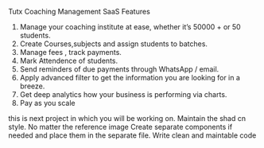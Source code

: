 
Tutx  Coaching Management  SaaS Features
1. Manage your coaching institute at ease, whether it’s 50000 + or 50 students.
2. Create Courses,subjects and assign students to batches.
3. Manage fees , track payments.
4. Mark Attendence of students.
5. Send reminders of due payments through WhatsApp / email.
6. Apply advanced filter to get the information you are looking for in a breeze.
7. Get deep analytics how your business is performing via charts.
8. Pay as you scale



this is next project in which you will be working on.
Maintain the shad cn style. 
No matter the reference image
Create separate components if needed and place them in the separate file. 
Write clean and maintable code